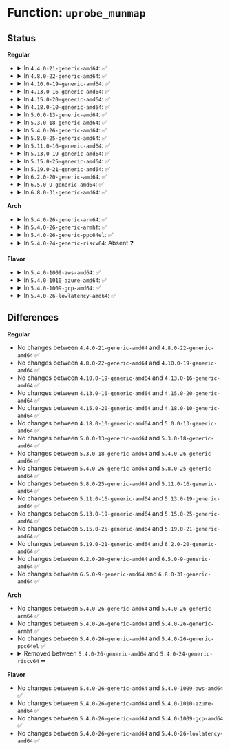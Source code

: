 # Function: <code>uprobe_munmap</code>

## Status
<b>Regular</b>
<ul>
<li>
<details>
<summary>In <code>4.4.0-21-generic-amd64</code>: ✅</summary>

```c
void uprobe_munmap(struct vm_area_struct * vma, long unsigned int start, long unsigned int end)
```

```json
{
  "name": "uprobe_munmap",
  "collision_type": "Unique Global",
  "inline_type": "No",
  "funcs": [
    {
      "addr": 18446744071580452496,
      "name": "uprobe_munmap",
      "external": true,
      "loc": "kernel/events/uprobes.c:1110",
      "file": "kernel/events/uprobes.c",
      "inline": "seen, unknown",
      "caller_inline": [],
      "caller_func": [
        "mm/memory.c:unmap_single_vma",
        "mm/mmap.c:vma_adjust",
        "mm/mmap.c:vma_adjust",
        "mm/mmap.c:vma_adjust"
      ]
    }
  ],
  "symbols": [
    {
      "addr": 18446744071580452496,
      "name": "uprobe_munmap",
      "section": ".text",
      "bind": "STB_GLOBAL",
      "size": 116
    }
  ]
}
```
</details>
</li>
<li>
<details>
<summary>In <code>4.8.0-22-generic-amd64</code>: ✅</summary>

```c
void uprobe_munmap(struct vm_area_struct * vma, long unsigned int start, long unsigned int end)
```

```json
{
  "name": "uprobe_munmap",
  "collision_type": "Unique Global",
  "inline_type": "No",
  "funcs": [
    {
      "addr": 18446744071580527920,
      "name": "uprobe_munmap",
      "external": true,
      "loc": "kernel/events/uprobes.c:1112",
      "file": "kernel/events/uprobes.c",
      "inline": "seen, unknown",
      "caller_inline": [],
      "caller_func": [
        "mm/memory.c:unmap_single_vma",
        "mm/mmap.c:vma_adjust",
        "mm/mmap.c:vma_adjust",
        "mm/mmap.c:vma_adjust"
      ]
    }
  ],
  "symbols": [
    {
      "addr": 18446744071580527920,
      "name": "uprobe_munmap",
      "section": ".text",
      "bind": "STB_GLOBAL",
      "size": 117
    }
  ]
}
```
</details>
</li>
<li>
<details>
<summary>In <code>4.10.0-19-generic-amd64</code>: ✅</summary>

```c
void uprobe_munmap(struct vm_area_struct * vma, long unsigned int start, long unsigned int end)
```

```json
{
  "name": "uprobe_munmap",
  "collision_type": "Unique Global",
  "inline_type": "No",
  "funcs": [
    {
      "addr": 18446744071580591248,
      "name": "uprobe_munmap",
      "external": true,
      "loc": "kernel/events/uprobes.c:1113",
      "file": "kernel/events/uprobes.c",
      "inline": "seen, unknown",
      "caller_inline": [],
      "caller_func": [
        "mm/memory.c:unmap_single_vma",
        "mm/mmap.c:__vma_adjust",
        "mm/mmap.c:__vma_adjust",
        "mm/mmap.c:__vma_adjust"
      ]
    }
  ],
  "symbols": [
    {
      "addr": 18446744071580591248,
      "name": "uprobe_munmap",
      "section": ".text",
      "bind": "STB_GLOBAL",
      "size": 117
    }
  ]
}
```
</details>
</li>
<li>
<details>
<summary>In <code>4.13.0-16-generic-amd64</code>: ✅</summary>

```c
void uprobe_munmap(struct vm_area_struct * vma, long unsigned int start, long unsigned int end)
```

```json
{
  "name": "uprobe_munmap",
  "collision_type": "Unique Global",
  "inline_type": "No",
  "funcs": [
    {
      "addr": 18446744071580621328,
      "name": "uprobe_munmap",
      "external": true,
      "loc": "kernel/events/uprobes.c:1121",
      "file": "kernel/events/uprobes.c",
      "inline": "seen, unknown",
      "caller_inline": [],
      "caller_func": [
        "mm/memory.c:unmap_single_vma",
        "mm/mmap.c:__vma_adjust",
        "mm/mmap.c:__vma_adjust",
        "mm/mmap.c:__vma_adjust"
      ]
    }
  ],
  "symbols": [
    {
      "addr": 18446744071580621328,
      "name": "uprobe_munmap",
      "section": ".text",
      "bind": "STB_GLOBAL",
      "size": 118
    }
  ]
}
```
</details>
</li>
<li>
<details>
<summary>In <code>4.15.0-20-generic-amd64</code>: ✅</summary>

```c
void uprobe_munmap(struct vm_area_struct * vma, long unsigned int start, long unsigned int end)
```

```json
{
  "name": "uprobe_munmap",
  "collision_type": "Unique Global",
  "inline_type": "No",
  "funcs": [
    {
      "addr": 18446744071580702192,
      "name": "uprobe_munmap",
      "external": true,
      "loc": "kernel/events/uprobes.c:1121",
      "file": "kernel/events/uprobes.c",
      "inline": "seen, unknown",
      "caller_inline": [],
      "caller_func": [
        "mm/memory.c:unmap_single_vma",
        "mm/mmap.c:__vma_adjust",
        "mm/mmap.c:__vma_adjust",
        "mm/mmap.c:__vma_adjust"
      ]
    }
  ],
  "symbols": [
    {
      "addr": 18446744071580702192,
      "name": "uprobe_munmap",
      "section": ".text",
      "bind": "STB_GLOBAL",
      "size": 118
    }
  ]
}
```
</details>
</li>
<li>
<details>
<summary>In <code>4.18.0-10-generic-amd64</code>: ✅</summary>

```c
void uprobe_munmap(struct vm_area_struct * vma, long unsigned int start, long unsigned int end)
```

```json
{
  "name": "uprobe_munmap",
  "collision_type": "Unique Global",
  "inline_type": "No",
  "funcs": [
    {
      "addr": 18446744071580834608,
      "name": "uprobe_munmap",
      "external": true,
      "loc": "kernel/events/uprobes.c:1120",
      "file": "kernel/events/uprobes.c",
      "inline": "seen, unknown",
      "caller_inline": [],
      "caller_func": [
        "mm/memory.c:unmap_single_vma",
        "mm/mmap.c:__vma_adjust",
        "mm/mmap.c:__vma_adjust",
        "mm/mmap.c:__vma_adjust"
      ]
    }
  ],
  "symbols": [
    {
      "addr": 18446744071580834608,
      "name": "uprobe_munmap",
      "section": ".text",
      "bind": "STB_GLOBAL",
      "size": 116
    }
  ]
}
```
</details>
</li>
<li>
<details>
<summary>In <code>5.0.0-13-generic-amd64</code>: ✅</summary>

```c
void uprobe_munmap(struct vm_area_struct * vma, long unsigned int start, long unsigned int end)
```

```json
{
  "name": "uprobe_munmap",
  "collision_type": "Unique Global",
  "inline_type": "No",
  "funcs": [
    {
      "addr": 18446744071580902992,
      "name": "uprobe_munmap",
      "external": true,
      "loc": "kernel/events/uprobes.c:1386",
      "file": "kernel/events/uprobes.c",
      "inline": "seen, unknown",
      "caller_inline": [],
      "caller_func": [
        "mm/memory.c:unmap_single_vma",
        "mm/mmap.c:__vma_adjust",
        "mm/mmap.c:__vma_adjust",
        "mm/mmap.c:__vma_adjust"
      ]
    }
  ],
  "symbols": [
    {
      "addr": 18446744071580902992,
      "name": "uprobe_munmap",
      "section": ".text",
      "bind": "STB_GLOBAL",
      "size": 116
    }
  ]
}
```
</details>
</li>
<li>
<details>
<summary>In <code>5.3.0-18-generic-amd64</code>: ✅</summary>

```c
void uprobe_munmap(struct vm_area_struct * vma, long unsigned int start, long unsigned int end)
```

```json
{
  "name": "uprobe_munmap",
  "collision_type": "Unique Global",
  "inline_type": "No",
  "funcs": [
    {
      "addr": 18446744071581000704,
      "name": "uprobe_munmap",
      "external": true,
      "loc": "kernel/events/uprobes.c:1374",
      "file": "kernel/events/uprobes.c",
      "inline": "seen, unknown",
      "caller_inline": [],
      "caller_func": [
        "mm/memory.c:unmap_single_vma",
        "mm/mmap.c:__vma_adjust",
        "mm/mmap.c:__vma_adjust",
        "mm/mmap.c:__vma_adjust"
      ]
    }
  ],
  "symbols": [
    {
      "addr": 18446744071581000704,
      "name": "uprobe_munmap",
      "section": ".text",
      "bind": "STB_GLOBAL",
      "size": 123
    }
  ]
}
```
</details>
</li>
<li>
<details>
<summary>In <code>5.4.0-26-generic-amd64</code>: ✅</summary>

```c
void uprobe_munmap(struct vm_area_struct * vma, long unsigned int start, long unsigned int end)
```

```json
{
  "name": "uprobe_munmap",
  "collision_type": "Unique Global",
  "inline_type": "No",
  "funcs": [
    {
      "addr": 18446744071581055552,
      "name": "uprobe_munmap",
      "external": true,
      "loc": "kernel/events/uprobes.c:1426",
      "file": "kernel/events/uprobes.c",
      "inline": "seen, unknown",
      "caller_inline": [],
      "caller_func": [
        "mm/memory.c:unmap_single_vma",
        "mm/mmap.c:__vma_adjust",
        "mm/mmap.c:__vma_adjust",
        "mm/mmap.c:__vma_adjust"
      ]
    }
  ],
  "symbols": [
    {
      "addr": 18446744071581055552,
      "name": "uprobe_munmap",
      "section": ".text",
      "bind": "STB_GLOBAL",
      "size": 123
    }
  ]
}
```
</details>
</li>
<li>
<details>
<summary>In <code>5.8.0-25-generic-amd64</code>: ✅</summary>

```c
void uprobe_munmap(struct vm_area_struct * vma, long unsigned int start, long unsigned int end)
```

```json
{
  "name": "uprobe_munmap",
  "collision_type": "Unique Global",
  "inline_type": "No",
  "funcs": [
    {
      "addr": 18446744071581237488,
      "name": "uprobe_munmap",
      "external": true,
      "loc": "kernel/events/uprobes.c:1425",
      "file": "kernel/events/uprobes.c",
      "inline": "seen, unknown",
      "caller_inline": [],
      "caller_func": [
        "mm/memory.c:unmap_single_vma",
        "mm/mmap.c:__vma_adjust",
        "mm/mmap.c:__vma_adjust",
        "mm/mmap.c:__vma_adjust"
      ]
    }
  ],
  "symbols": [
    {
      "addr": 18446744071581237488,
      "name": "uprobe_munmap",
      "section": ".text",
      "bind": "STB_GLOBAL",
      "size": 125
    }
  ]
}
```
</details>
</li>
<li>
<details>
<summary>In <code>5.11.0-16-generic-amd64</code>: ✅</summary>

```c
void uprobe_munmap(struct vm_area_struct * vma, long unsigned int start, long unsigned int end)
```

```json
{
  "name": "uprobe_munmap",
  "collision_type": "Unique Global",
  "inline_type": "No",
  "funcs": [
    {
      "addr": 18446744071581280256,
      "name": "uprobe_munmap",
      "external": true,
      "loc": "kernel/events/uprobes.c:1425",
      "file": "kernel/events/uprobes.c",
      "inline": "seen, unknown",
      "caller_inline": [],
      "caller_func": [
        "mm/memory.c:unmap_single_vma",
        "mm/mmap.c:__vma_adjust",
        "mm/mmap.c:__vma_adjust",
        "mm/mmap.c:__vma_adjust"
      ]
    }
  ],
  "symbols": [
    {
      "addr": 18446744071581280256,
      "name": "uprobe_munmap",
      "section": ".text",
      "bind": "STB_GLOBAL",
      "size": 125
    }
  ]
}
```
</details>
</li>
<li>
<details>
<summary>In <code>5.13.0-19-generic-amd64</code>: ✅</summary>

```c
void uprobe_munmap(struct vm_area_struct * vma, long unsigned int start, long unsigned int end)
```

```json
{
  "name": "uprobe_munmap",
  "collision_type": "Unique Global",
  "inline_type": "No",
  "funcs": [
    {
      "addr": 18446744071581296736,
      "name": "uprobe_munmap",
      "external": true,
      "loc": "kernel/events/uprobes.c:1423",
      "file": "kernel/events/uprobes.c",
      "inline": "seen, unknown",
      "caller_inline": [],
      "caller_func": [
        "mm/memory.c:unmap_single_vma",
        "mm/mmap.c:__vma_adjust",
        "mm/mmap.c:__vma_adjust",
        "mm/mmap.c:__vma_adjust"
      ]
    }
  ],
  "symbols": [
    {
      "addr": 18446744071581296736,
      "name": "uprobe_munmap",
      "section": ".text",
      "bind": "STB_GLOBAL",
      "size": 125
    }
  ]
}
```
</details>
</li>
<li>
<details>
<summary>In <code>5.15.0-25-generic-amd64</code>: ✅</summary>

```c
void uprobe_munmap(struct vm_area_struct * vma, long unsigned int start, long unsigned int end)
```

```json
{
  "name": "uprobe_munmap",
  "collision_type": "Unique Global",
  "inline_type": "No",
  "funcs": [
    {
      "addr": 18446744071581541808,
      "name": "uprobe_munmap",
      "external": true,
      "loc": "kernel/events/uprobes.c:1424",
      "file": "kernel/events/uprobes.c",
      "inline": "seen, unknown",
      "caller_inline": [],
      "caller_func": [
        "mm/memory.c:unmap_single_vma",
        "mm/mmap.c:__vma_adjust",
        "mm/mmap.c:__vma_adjust",
        "mm/mmap.c:__vma_adjust"
      ]
    }
  ],
  "symbols": [
    {
      "addr": 18446744071581541808,
      "name": "uprobe_munmap",
      "section": ".text",
      "bind": "STB_GLOBAL",
      "size": 125
    }
  ]
}
```
</details>
</li>
<li>
<details>
<summary>In <code>5.19.0-21-generic-amd64</code>: ✅</summary>

```c
void uprobe_munmap(struct vm_area_struct * vma, long unsigned int start, long unsigned int end)
```

```json
{
  "name": "uprobe_munmap",
  "collision_type": "Unique Global",
  "inline_type": "No",
  "funcs": [
    {
      "addr": 18446744071581892192,
      "name": "uprobe_munmap",
      "external": true,
      "loc": "kernel/events/uprobes.c:1419",
      "file": "kernel/events/uprobes.c",
      "inline": "seen, unknown",
      "caller_inline": [],
      "caller_func": [
        "mm/memory.c:unmap_single_vma",
        "mm/mmap.c:__vma_adjust",
        "mm/mmap.c:__vma_adjust",
        "mm/mmap.c:__vma_adjust"
      ]
    }
  ],
  "symbols": [
    {
      "addr": 18446744071581892192,
      "name": "uprobe_munmap",
      "section": ".text",
      "bind": "STB_GLOBAL",
      "size": 286
    }
  ]
}
```
</details>
</li>
<li>
<details>
<summary>In <code>6.2.0-20-generic-amd64</code>: ✅</summary>

```c
void uprobe_munmap(struct vm_area_struct * vma, long unsigned int start, long unsigned int end)
```

```json
{
  "name": "uprobe_munmap",
  "collision_type": "Unique Global",
  "inline_type": "No",
  "funcs": [
    {
      "addr": 18446744071582325632,
      "name": "uprobe_munmap",
      "external": true,
      "loc": "kernel/events/uprobes.c:1423",
      "file": "kernel/events/uprobes.c",
      "inline": "seen, unknown",
      "caller_inline": [],
      "caller_func": [
        "mm/memory.c:unmap_single_vma",
        "mm/mmap.c:__vma_adjust",
        "mm/mmap.c:__vma_adjust",
        "mm/mmap.c:__vma_adjust",
        "mm/mmap.c:vma_expand",
        "mm/mmap.c:vma_expand"
      ]
    }
  ],
  "symbols": [
    {
      "addr": 18446744071582325632,
      "name": "uprobe_munmap",
      "section": ".text",
      "bind": "STB_GLOBAL",
      "size": 280
    }
  ]
}
```
</details>
</li>
<li>
<details>
<summary>In <code>6.5.0-9-generic-amd64</code>: ✅</summary>

```c
void uprobe_munmap(struct vm_area_struct * vma, long unsigned int start, long unsigned int end)
```

```json
{
  "name": "uprobe_munmap",
  "collision_type": "Unique Global",
  "inline_type": "No",
  "funcs": [
    {
      "addr": 18446744071582526992,
      "name": "uprobe_munmap",
      "external": true,
      "loc": "kernel/events/uprobes.c:1420",
      "file": "kernel/events/uprobes.c",
      "inline": "seen, unknown",
      "caller_inline": [],
      "caller_func": [
        "mm/memory.c:unmap_single_vma",
        "mm/mmap.c:vma_complete"
      ]
    }
  ],
  "symbols": [
    {
      "addr": 18446744071582526992,
      "name": "uprobe_munmap",
      "section": ".text",
      "bind": "STB_GLOBAL",
      "size": 292
    }
  ]
}
```
</details>
</li>
<li>
<details>
<summary>In <code>6.8.0-31-generic-amd64</code>: ✅</summary>

```c
void uprobe_munmap(struct vm_area_struct * vma, long unsigned int start, long unsigned int end)
```

```json
{
  "name": "uprobe_munmap",
  "collision_type": "Unique Global",
  "inline_type": "No",
  "funcs": [
    {
      "addr": 18446744071582695904,
      "name": "uprobe_munmap",
      "external": true,
      "loc": "kernel/events/uprobes.c:1420",
      "file": "kernel/events/uprobes.c",
      "inline": "seen, unknown",
      "caller_inline": [],
      "caller_func": [
        "mm/memory.c:unmap_single_vma",
        "mm/mmap.c:vma_complete"
      ]
    }
  ],
  "symbols": [
    {
      "addr": 18446744071582695904,
      "name": "uprobe_munmap",
      "section": ".text",
      "bind": "STB_GLOBAL",
      "size": 292
    }
  ]
}
```
</details>
</li>
</ul>
<b>Arch</b>
<ul>
<li>
<details>
<summary>In <code>5.4.0-26-generic-arm64</code>: ✅</summary>

```c
void uprobe_munmap(struct vm_area_struct * vma, long unsigned int start, long unsigned int end)
```

```json
{
  "name": "uprobe_munmap",
  "collision_type": "Unique Global",
  "inline_type": "No",
  "funcs": [
    {
      "addr": 18446603336492413528,
      "name": "uprobe_munmap",
      "external": true,
      "loc": "kernel/events/uprobes.c:1426",
      "file": "kernel/events/uprobes.c",
      "inline": "seen, unknown",
      "caller_inline": [],
      "caller_func": [
        "mm/memory.c:unmap_single_vma",
        "mm/mmap.c:__vma_adjust",
        "mm/mmap.c:__vma_adjust",
        "mm/mmap.c:__vma_adjust"
      ]
    }
  ],
  "symbols": [
    {
      "addr": 18446603336492413528,
      "name": "uprobe_munmap",
      "section": ".text",
      "bind": "STB_GLOBAL",
      "size": 192
    }
  ]
}
```
</details>
</li>
<li>
<details>
<summary>In <code>5.4.0-26-generic-armhf</code>: ✅</summary>

```c
void uprobe_munmap(struct vm_area_struct * vma, long unsigned int start, long unsigned int end)
```

```json
{
  "name": "uprobe_munmap",
  "collision_type": "Unique Global",
  "inline_type": "No",
  "funcs": [
    {
      "addr": 3226297280,
      "name": "uprobe_munmap",
      "external": true,
      "loc": "kernel/events/uprobes.c:1426",
      "file": "kernel/events/uprobes.c",
      "inline": "seen, unknown",
      "caller_inline": [],
      "caller_func": [
        "mm/memory.c:unmap_single_vma",
        "mm/mmap.c:__vma_adjust",
        "mm/mmap.c:__vma_adjust",
        "mm/mmap.c:__vma_adjust"
      ]
    }
  ],
  "symbols": [
    {
      "addr": 3226297280,
      "name": "uprobe_munmap",
      "section": ".text",
      "bind": "STB_GLOBAL",
      "size": 152
    }
  ]
}
```
</details>
</li>
<li>
<details>
<summary>In <code>5.4.0-26-generic-ppc64el</code>: ✅</summary>

```c
void uprobe_munmap(struct vm_area_struct * vma, long unsigned int start, long unsigned int end)
```

```json
{
  "name": "uprobe_munmap",
  "collision_type": "Unique Global",
  "inline_type": "No",
  "funcs": [
    {
      "addr": 13835058055285679712,
      "name": "uprobe_munmap",
      "external": true,
      "loc": "kernel/events/uprobes.c:1426",
      "file": "kernel/events/uprobes.c",
      "inline": "seen, unknown",
      "caller_inline": [],
      "caller_func": [
        "mm/memory.c:unmap_single_vma",
        "mm/mmap.c:__vma_adjust",
        "mm/mmap.c:__vma_adjust",
        "mm/mmap.c:__vma_adjust"
      ]
    }
  ],
  "symbols": [
    {
      "addr": 13835058055285679712,
      "name": "uprobe_munmap",
      "section": ".text",
      "bind": "STB_GLOBAL",
      "size": 220
    }
  ]
}
```
</details>
</li>
<li>
<details>
<summary>In <code>5.4.0-24-generic-riscv64</code>: Absent ❓</summary>

```json
{
  "name": "uprobe_munmap",
  "collision_type": "Static Duplication",
  "inline_type": "Full",
  "funcs": [
    {
      "addr": 0,
      "name": "uprobe_munmap",
      "external": false,
      "loc": "include/linux/uprobes.h:174",
      "file": "mm/memory.c",
      "inline": "declared, inlined",
      "caller_inline": [],
      "caller_func": []
    },
    {
      "addr": 0,
      "name": "uprobe_munmap",
      "external": false,
      "loc": "include/linux/uprobes.h:174",
      "file": "mm/mmap.c",
      "inline": "declared, inlined",
      "caller_inline": [],
      "caller_func": []
    }
  ],
  "symbols": []
}
```
</details>
</li>
</ul>
<b>Flavor</b>
<ul>
<li>
<details>
<summary>In <code>5.4.0-1009-aws-amd64</code>: ✅</summary>

```c
void uprobe_munmap(struct vm_area_struct * vma, long unsigned int start, long unsigned int end)
```

```json
{
  "name": "uprobe_munmap",
  "collision_type": "Unique Global",
  "inline_type": "No",
  "funcs": [
    {
      "addr": 18446744071581024400,
      "name": "uprobe_munmap",
      "external": true,
      "loc": "kernel/events/uprobes.c:1426",
      "file": "kernel/events/uprobes.c",
      "inline": "seen, unknown",
      "caller_inline": [],
      "caller_func": [
        "mm/memory.c:unmap_single_vma",
        "mm/mmap.c:__vma_adjust",
        "mm/mmap.c:__vma_adjust",
        "mm/mmap.c:__vma_adjust"
      ]
    }
  ],
  "symbols": [
    {
      "addr": 18446744071581024400,
      "name": "uprobe_munmap",
      "section": ".text",
      "bind": "STB_GLOBAL",
      "size": 123
    }
  ]
}
```
</details>
</li>
<li>
<details>
<summary>In <code>5.4.0-1010-azure-amd64</code>: ✅</summary>

```c
void uprobe_munmap(struct vm_area_struct * vma, long unsigned int start, long unsigned int end)
```

```json
{
  "name": "uprobe_munmap",
  "collision_type": "Unique Global",
  "inline_type": "No",
  "funcs": [
    {
      "addr": 18446744071580970496,
      "name": "uprobe_munmap",
      "external": true,
      "loc": "kernel/events/uprobes.c:1426",
      "file": "kernel/events/uprobes.c",
      "inline": "seen, unknown",
      "caller_inline": [],
      "caller_func": [
        "mm/memory.c:unmap_single_vma",
        "mm/mmap.c:__vma_adjust",
        "mm/mmap.c:__vma_adjust",
        "mm/mmap.c:__vma_adjust"
      ]
    }
  ],
  "symbols": [
    {
      "addr": 18446744071580970496,
      "name": "uprobe_munmap",
      "section": ".text",
      "bind": "STB_GLOBAL",
      "size": 123
    }
  ]
}
```
</details>
</li>
<li>
<details>
<summary>In <code>5.4.0-1009-gcp-amd64</code>: ✅</summary>

```c
void uprobe_munmap(struct vm_area_struct * vma, long unsigned int start, long unsigned int end)
```

```json
{
  "name": "uprobe_munmap",
  "collision_type": "Unique Global",
  "inline_type": "No",
  "funcs": [
    {
      "addr": 18446744071581015600,
      "name": "uprobe_munmap",
      "external": true,
      "loc": "kernel/events/uprobes.c:1426",
      "file": "kernel/events/uprobes.c",
      "inline": "seen, unknown",
      "caller_inline": [],
      "caller_func": [
        "mm/memory.c:unmap_single_vma",
        "mm/mmap.c:__vma_adjust",
        "mm/mmap.c:__vma_adjust",
        "mm/mmap.c:__vma_adjust"
      ]
    }
  ],
  "symbols": [
    {
      "addr": 18446744071581015600,
      "name": "uprobe_munmap",
      "section": ".text",
      "bind": "STB_GLOBAL",
      "size": 123
    }
  ]
}
```
</details>
</li>
<li>
<details>
<summary>In <code>5.4.0-26-lowlatency-amd64</code>: ✅</summary>

```c
void uprobe_munmap(struct vm_area_struct * vma, long unsigned int start, long unsigned int end)
```

```json
{
  "name": "uprobe_munmap",
  "collision_type": "Unique Global",
  "inline_type": "No",
  "funcs": [
    {
      "addr": 18446744071581076864,
      "name": "uprobe_munmap",
      "external": true,
      "loc": "kernel/events/uprobes.c:1426",
      "file": "kernel/events/uprobes.c",
      "inline": "seen, unknown",
      "caller_inline": [],
      "caller_func": [
        "mm/memory.c:unmap_single_vma",
        "mm/mmap.c:__vma_adjust",
        "mm/mmap.c:__vma_adjust",
        "mm/mmap.c:__vma_adjust"
      ]
    }
  ],
  "symbols": [
    {
      "addr": 18446744071581076864,
      "name": "uprobe_munmap",
      "section": ".text",
      "bind": "STB_GLOBAL",
      "size": 123
    }
  ]
}
```
</details>
</li>
</ul>

## Differences
<b>Regular</b>
<ul>
<li>
No changes between <code>4.4.0-21-generic-amd64</code> and <code>4.8.0-22-generic-amd64</code> ✅
</li>
<li>
No changes between <code>4.8.0-22-generic-amd64</code> and <code>4.10.0-19-generic-amd64</code> ✅
</li>
<li>
No changes between <code>4.10.0-19-generic-amd64</code> and <code>4.13.0-16-generic-amd64</code> ✅
</li>
<li>
No changes between <code>4.13.0-16-generic-amd64</code> and <code>4.15.0-20-generic-amd64</code> ✅
</li>
<li>
No changes between <code>4.15.0-20-generic-amd64</code> and <code>4.18.0-10-generic-amd64</code> ✅
</li>
<li>
No changes between <code>4.18.0-10-generic-amd64</code> and <code>5.0.0-13-generic-amd64</code> ✅
</li>
<li>
No changes between <code>5.0.0-13-generic-amd64</code> and <code>5.3.0-18-generic-amd64</code> ✅
</li>
<li>
No changes between <code>5.3.0-18-generic-amd64</code> and <code>5.4.0-26-generic-amd64</code> ✅
</li>
<li>
No changes between <code>5.4.0-26-generic-amd64</code> and <code>5.8.0-25-generic-amd64</code> ✅
</li>
<li>
No changes between <code>5.8.0-25-generic-amd64</code> and <code>5.11.0-16-generic-amd64</code> ✅
</li>
<li>
No changes between <code>5.11.0-16-generic-amd64</code> and <code>5.13.0-19-generic-amd64</code> ✅
</li>
<li>
No changes between <code>5.13.0-19-generic-amd64</code> and <code>5.15.0-25-generic-amd64</code> ✅
</li>
<li>
No changes between <code>5.15.0-25-generic-amd64</code> and <code>5.19.0-21-generic-amd64</code> ✅
</li>
<li>
No changes between <code>5.19.0-21-generic-amd64</code> and <code>6.2.0-20-generic-amd64</code> ✅
</li>
<li>
No changes between <code>6.2.0-20-generic-amd64</code> and <code>6.5.0-9-generic-amd64</code> ✅
</li>
<li>
No changes between <code>6.5.0-9-generic-amd64</code> and <code>6.8.0-31-generic-amd64</code> ✅
</li>
</ul>
<b>Arch</b>
<ul>
<li>
No changes between <code>5.4.0-26-generic-amd64</code> and <code>5.4.0-26-generic-arm64</code> ✅
</li>
<li>
No changes between <code>5.4.0-26-generic-amd64</code> and <code>5.4.0-26-generic-armhf</code> ✅
</li>
<li>
No changes between <code>5.4.0-26-generic-amd64</code> and <code>5.4.0-26-generic-ppc64el</code> ✅
</li>
<li>
<details>
<summary>Removed between <code>5.4.0-26-generic-amd64</code> and <code>5.4.0-24-generic-riscv64</code> ➖</summary>

```c
void uprobe_munmap(struct vm_area_struct * vma, long unsigned int start, long unsigned int end)
```
</details>
</li>
</ul>
<b>Flavor</b>
<ul>
<li>
No changes between <code>5.4.0-26-generic-amd64</code> and <code>5.4.0-1009-aws-amd64</code> ✅
</li>
<li>
No changes between <code>5.4.0-26-generic-amd64</code> and <code>5.4.0-1010-azure-amd64</code> ✅
</li>
<li>
No changes between <code>5.4.0-26-generic-amd64</code> and <code>5.4.0-1009-gcp-amd64</code> ✅
</li>
<li>
No changes between <code>5.4.0-26-generic-amd64</code> and <code>5.4.0-26-lowlatency-amd64</code> ✅
</li>
</ul>
